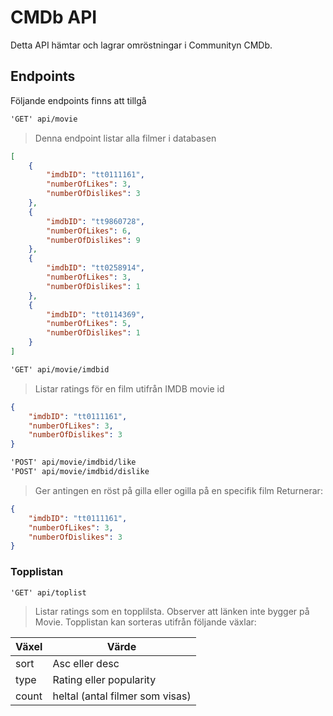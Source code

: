 # CMDb API

Detta API hämtar och lagrar omröstningar i Communityn CMDb.

## Endpoints
Följande endpoints finns att tillgå

```html
'GET' api/movie
```
>Denna endpoint listar alla filmer i databasen
```json
[
    {
        "imdbID": "tt0111161",
        "numberOfLikes": 3,
        "numberOfDislikes": 3
    },
    {
        "imdbID": "tt9860728",
        "numberOfLikes": 6,
        "numberOfDislikes": 9
    },
    {
        "imdbID": "tt0258914",
        "numberOfLikes": 3,
        "numberOfDislikes": 1
    },
    {
        "imdbID": "tt0114369",
        "numberOfLikes": 5,
        "numberOfDislikes": 1
    }
]
```
```html
'GET' api/movie/imdbid
```
>Listar ratings för en film utifrån IMDB movie id
```json
{
    "imdbID": "tt0111161",
    "numberOfLikes": 3,
    "numberOfDislikes": 3
}
```

```html
'POST' api/movie/imdbid/like
'POST' api/movie/imdbid/dislike
```
>Ger antingen en röst på gilla eller ogilla på en specifik film
Returnerar: 
```json
{
    "imdbID": "tt0111161",
    "numberOfLikes": 3,
    "numberOfDislikes": 3
}
```




### Topplistan
```html
'GET' api/toplist
```
>Listar ratings som en topplilsta. Observer att länken inte bygger på Movie.
>Topplistan kan sorteras utifrån följande växlar:

Växel | Värde
------|------
sort | Asc eller desc
type | Rating eller popularity
count | heltal (antal filmer som visas)

